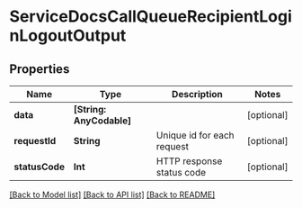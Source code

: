 # ServiceDocsCallQueueRecipientLoginLogoutOutput

## Properties
Name | Type | Description | Notes
------------ | ------------- | ------------- | -------------
**data** | **[String: AnyCodable]** |  | [optional] 
**requestId** | **String** | Unique id for each request | [optional] 
**statusCode** | **Int** | HTTP response status code | [optional] 

[[Back to Model list]](../README.md#documentation-for-models) [[Back to API list]](../README.md#documentation-for-api-endpoints) [[Back to README]](../README.md)


